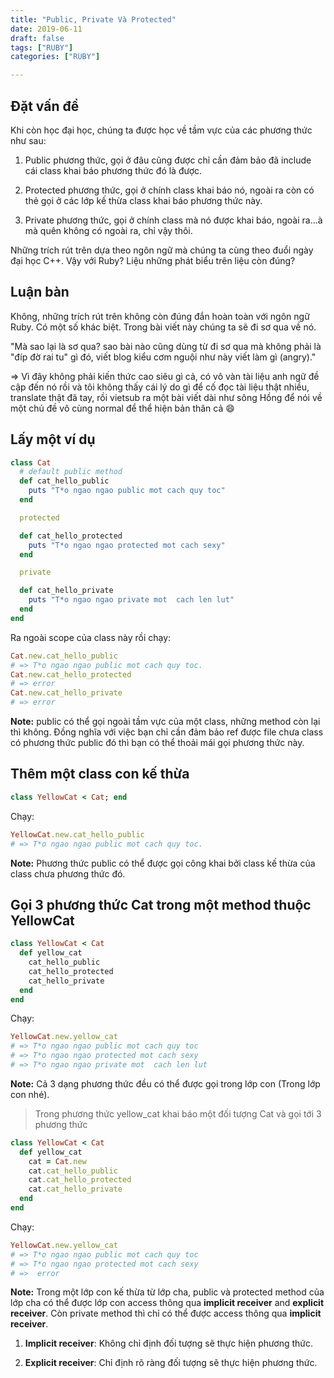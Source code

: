 ```yaml
---
title: "Public, Private Và Protected"
date: 2019-06-11
draft: false
tags: ["RUBY"]
categories: ["RUBY"]

---
```


## Đặt vấn đề

Khi còn học đại học, chúng ta được học về tầm vực của các phương thức như sau:

1. Public phương thức, gọi ở đâu cũng được chỉ cần đảm bảo đã include cái class khai báo phương thức đó là được.

2. Protected phương thức, gọi ở chính class khai báo nó, ngoài ra còn có thẻ gọi ở các lớp kế thừa class khai báo phương thức này.

3. Private phương thức, gọi ở chính class mà nó được khai báo, ngoài ra...à mà quên không có ngoài ra, chỉ vậy thôi.

Những trích rút trên dựa theo ngôn ngữ mà chúng ta cùng theo đuổi ngày đại học C++. Vậy với Ruby? Liệu những phát biểu trên liệu còn đúng?

## Luận bàn

Không, những trích rút trên không còn đúng đắn hoàn toàn với ngôn ngữ Ruby. Có một số khác biệt. Trong bài viết này chúng ta sẽ đi sơ qua về nó.

"Mà sao lại là sơ qua? sao bài nào cũng dùng từ đi sơ qua mà không phải là "đíp đờ rai tu" gì đó, viết blog kiểu cơm nguội như này viết làm gì (angry)."

=> Vì đây không phải kiến thức cao siêu gì cả, có vô vàn tài liệu anh ngữ đề cập đến nó rồi và tôi không thấy cái lý do gì để cố đọc tài liệu thật nhiều, translate thật đã tay, rồi vietsub ra một bài viết dài như sông Hồng để nói về một chủ đề vô cùng normal để thể hiện bản thân cả :smile:

## Lấy một ví dụ

```ruby
class Cat
  # default public method
  def cat_hello_public
    puts "T*o ngao ngao public mot cach quy toc"
  end

  protected

  def cat_hello_protected
    puts "T*o ngao ngao protected mot cach sexy"
  end

  private

  def cat_hello_private
    puts "T*o ngao ngao private mot  cach len lut"
  end
end
```

Ra ngoài scope của class này rồi chạy:

```ruby
Cat.new.cat_hello_public
# => T*o ngao ngao public mot cach quy toc.
Cat.new.cat_hello_protected
# => error
Cat.new.cat_hello_private
# => error
```

**Note:** public có thể gọi ngoài tầm vực của một class, những method còn lại thì không. Đồng nghĩa với việc bạn chỉ cần đảm bảo ref được file chưa class có phương thức public đó thì bạn có thể thoải mái gọi phương thức này.

## Thêm một class con kế thừa

```ruby
class YellowCat < Cat; end
```

Chạy:

```ruby
YellowCat.new.cat_hello_public
# => T*o ngao ngao public mot cach quy toc.
```

**Note:** Phương thức public có thể được gọi công khai bởi class kế thừa của class chưa phương thức đó.

## Gọi 3 phương thức Cat trong một method thuộc YellowCat

```ruby
class YellowCat < Cat
  def yellow_cat
    cat_hello_public
    cat_hello_protected
    cat_hello_private
  end
end
```

Chạy:

```ruby
YellowCat.new.yellow_cat
# => T*o ngao ngao public mot cach quy toc
# => T*o ngao ngao protected mot cach sexy
# => T*o ngao ngao private mot  cach len lut
```

**Note:** Cả 3 dạng phương thức đều có thể được gọi trong lớp con (Trong lớp con nhé).

> Trong phương thức yellow_cat khai báo một đối tượng Cat và gọi tới 3 phương thức

```ruby
class YellowCat < Cat
  def yellow_cat
    cat = Cat.new
    cat.cat_hello_public
    cat.cat_hello_protected
    cat.cat_hello_private
  end
end
```

Chạy:

```ruby
YellowCat.new.yellow_cat
# => T*o ngao ngao public mot cach quy toc
# => T*o ngao ngao protected mot cach sexy
# =>  error
```

**Note:** Trong một lớp con kế thừa từ lớp cha, public và protected method của lớp cha có thể được lớp con access thông qua **implicit receiver** and **explicit receiver**. Còn private method thì chỉ có thể được access thông qua **implicit receiver**.

1. **Implicit receiver**: Không chỉ định đối tượng sẽ thực hiện phương thức.

2. **Explicit receiver**: Chỉ định rõ ràng đối tượng sẽ thực hiện phương thức.
